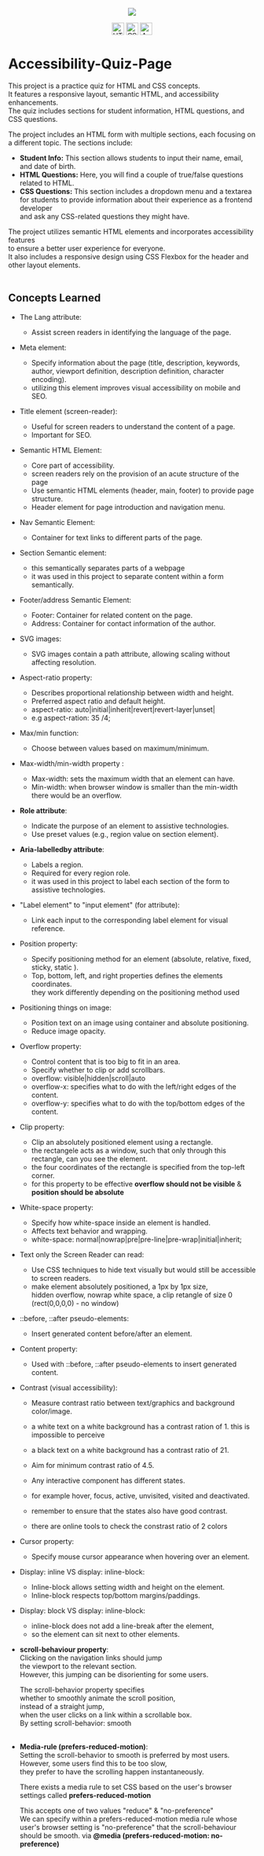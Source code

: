 <p align="center">
<img src="./ReadMe-Images/Front-End-Project-banner.png">
</p>

<p align="center">
  <img src="https://img.shields.io/badge/HTML-E34F26.svg" alt="HTML badge" style="height: 25px;">
  <img src="https://img.shields.io/badge/CSS-1572B6.svg" alt="CSS badge" style="height: 25px;"> 
  <img src="https://img.shields.io/badge/Accesibility-F7DF1E.svg" alt="Accessibility badge" style="height: 25px;">
</p>


# Accessibility-Quiz-Page
This project is a practice quiz for HTML and CSS concepts.<br />
It features a responsive layout, semantic HTML, and accessibility enhancements. <br />
The quiz includes sections for student information, HTML questions, and CSS questions. <br />

The project includes an HTML form with multiple sections, each focusing on a different topic. The sections include:
* <b>Student Info:</b> This section allows students to input their name, email, and date of birth.
* <b>HTML Questions:</b> Here, you will find a couple of true/false questions related to HTML.
* <b>CSS Questions:</b> This section includes a dropdown menu and a textarea <br/>
for students to provide information about their experience as a frontend developer<br />
and ask any CSS-related questions they might have.<br />

The project utilizes semantic HTML elements and incorporates accessibility features <br />
to ensure a better user experience for everyone. <br />
It also includes a responsive design using CSS Flexbox for the header and other layout elements. <br /><br />




## Concepts Learned

- The Lang attribute:
  - Assist screen readers in identifying the language of the page.<br />

- Meta element:
  - Specify information about the page (title, description, keywords, author, viewport definition, description definition, character encoding).
  - utilizing this element improves visual accessibility on mobile and SEO.<br />

- Title element (screen-reader):
  - Useful for screen readers to understand the content of a page.
  - Important for SEO.<br />

- Semantic HTML Element:
  - Core part of accessibility.
  - screen readers rely on the provision of an acute structure of the page
  - Use semantic HTML elements (header, main, footer) to provide page structure.
  - Header element for page introduction and navigation menu.<br />

- Nav Semantic Element:
  - Container for text links to different parts of the page. <br />

- Section Semantic element:
  - this semantically separates parts of a webpage
  - it was used in this project to separate content within a form semantically. <br />

- Footer/address Semantic Element:
  - Footer: Container for related content on the page.
  - Address: Container for contact information of the author. <br />

- SVG images:
  - SVG images contain a path attribute, allowing scaling without affecting resolution.<br />

- Aspect-ratio property:
  - Describes proportional relationship between width and height.
  - Preferred aspect ratio and default height.
  - aspect-ratio: auto|initial|inherit|revert|revert-layer|unset|<ratio>
  - e.g aspect-ration: 35 /4; <br />

- Max/min function:
  - Choose between values based on maximum/minimum. <br />

- Max-width/min-width property :
  - Max-width: sets the maximum width that an element can have.
  - Min-width: when browser window is smaller than the min-width there would be an overflow. <br />

- **Role attribute**:
  - Indicate the purpose of an element to assistive technologies.
  - Use preset values (e.g., region value on section element). <br />

- **Aria-labelledby attribute**:
  - Labels a region.
  - Required for every region role.
  - it was used in this project to label each section of the form to assistive technologies.<br />

- "Label element" to "input element" (for attribute):
  - Link each input to the corresponding label element for visual reference. <br />

- Position property:
  - Specify positioning method for an element (absolute, relative, fixed, sticky, static ).
  - Top, bottom, left, and right properties defines the elements coordinates. <br />
  they work differently depending on the positioning method used <br />
  
- Positioning things on image:
  - Position text on an image using container and absolute positioning.
  - Reduce image opacity.

- Overflow property:
  - Control content that is too big to fit in an area.
  - Specify whether to clip or add scrollbars.
  - overflow: visible|hidden|scroll|auto
  - overflow-x: specifies what to do with the left/right edges of the content.
  - overflow-y: specifies what to do with the top/bottom edges of the content. <br />

- Clip property:
  - Clip an absolutely positioned element using a rectangle.
  - the rectangele acts as a window, such that only through this rectangle, can you see the element.
  - the four coordinates of the rectangle is specified from the top-left corner.
  - for this property to be effective **overflow should not be visible** & **position should be absolute**

- White-space property:
  - Specify how white-space inside an element is handled.
  - Affects text behavior and wrapping.
  - white-space: normal|nowrap|pre|pre-line|pre-wrap|initial|inherit;

- Text only the Screen Reader can read:
  - Use CSS techniques to hide text visually but would still be accessible to screen readers.
  - make element absolutely positioned, a 1px by 1px size, <br />
  hidden overflow, nowrap white space, a clip retangle of size 0 (rect(0,0,0,0) - no window)<br />

- ::before, ::after pseudo-elements:
  - Insert generated content before/after an element. <br />

- Content property:
  - Used with ::before, ::after pseudo-elements to insert generated content.<br />

- Contrast (visual accessibility):
  - Measure contrast ratio between text/graphics and background color/image.
  - a white text on a white background has a contrast ration of 1. this is impossible to perceive
  - a black text on a white background has a contrast ratio of 21.
  - Aim for minimum contrast ratio of 4.5.
  
  - Any interactive component has different states.
  - for example hover, focus, active, unvisited, visited and deactivated.
  - remember to ensure that the states also have good contrast.
  - there are online tools to check the constrast ratio of 2 colors<br />

- Cursor property:
  - Specify mouse cursor appearance when hovering over an element. <br />

- Display: inline VS display: inline-block:
  - Inline-block allows setting width and height on the element.
  - Inline-block respects top/bottom margins/paddings.

- Display: block VS display: inline-block:
  - inline-block does not add a line-break after the element,
  - so the element can sit next to other elements.
  
- **scroll-behaviour property**:<br/>
    Clicking on the navigation links should jump <br />
    the viewport to the relevant section. <br />
    However, this jumping can be disorienting for some users.

    The scroll-behavior property specifies <br />
    whether to smoothly animate the scroll position, <br />
    instead of a straight jump, <br />
    when the user clicks on a link within a scrollable box.<br />
    By setting scroll-behavior: smooth <br /><br />
  
- **Media-rule (prefers-reduced-motion)**:<br />
    Setting the scroll-behavior to smooth is preferred by most users. <br />
    However, some users find this to be too slow, <br />
    they prefer to have the scrolling happen instantaneously.

    There exists a media rule to set CSS based on the user's browser settings called 
    **prefers-reduced-motion**

    This accepts one of two values "reduce" & "no-preference" <br />
    We can specify within a prefers-reduced-motion media rule whose user's browser setting is "no-preference"
    that the scroll-behaviour should be smooth. via **@media (prefers-reduced-motion: no-preference)**
